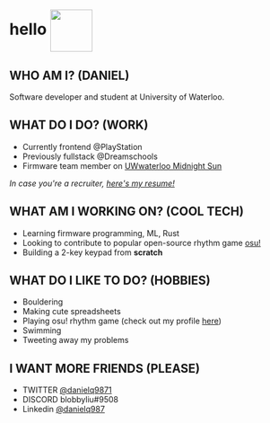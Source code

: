 # hello <img src="https://user-images.githubusercontent.com/67433232/133932259-d464313f-e369-45eb-b649-75602867cfae.png" width="75" align="center" />

## WHO AM I? (DANIEL)
Software developer and student at University of Waterloo.

## WHAT DO I DO? (WORK)
* Currently frontend @PlayStation
* Previously fullstack @Dreamschools
* Firmware team member on [UWwaterloo Midnight Sun](https://www.uwmidsun.com/)

*In case you're a recruiter, [here's my resume!](https://github.com/danielq987/Awesome-CV/raw/master/daniel_qu_resume.pdf)*

## WHAT AM I WORKING ON? (COOL TECH)
* Learning firmware programming, ML, Rust
* Looking to contribute to popular open-source rhythm game [osu!](https://github.com/ppy/osu)
* Building a 2-key keypad from **scratch**

## WHAT DO I LIKE TO DO? (HOBBIES)
* Bouldering
* Making cute spreadsheets
* Playing osu! rhythm game (check out my profile [here](https://osu.ppy.sh/users/10538842))
* Swimming
* Tweeting away my problems

## I WANT MORE FRIENDS (PLEASE)
* TWITTER [@danielq9871](https://twitter.com/danielq9871)
* DISCORD blobbyliu#9508
* Linkedin [@danielq987](https://www.linkedin.com/in/danielq987/)

<!--
**danielq987/danielq987** is a ✨ _special_ ✨ repository because its `README.md` (this file) appears on your GitHub profile.

Here are some ideas to get you started:

- 🔭 I’m currently working on ...
- 🌱 I’m currently learning ...
- 👯 I’m looking to collaborate on ...
- 🤔 I’m looking for help with ...
- 💬 Ask me about ...
- 📫 How to reach me: ...
- 😄 Pronouns: ...
- ⚡ Fun fact: ...
-->
